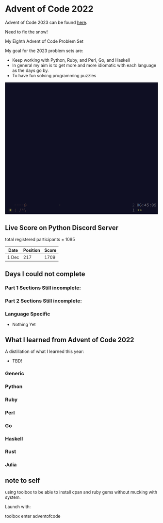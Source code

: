 # Advent of Code 2022

Advent of Code 2023 can be found [here](https://adventofcode.com/2023).

Need to fix the snow! 

My Eighth Advent of Code Problem Set

My goal for the 2023 problem sets are:

- Keep working with Python, Ruby, and Perl, Go, and Haskell
- In general my aim is to get more and more idiomatic with each language as the days go by.
- To have fun solving programming puzzles

![2023 stars](https://github.com/djotaku/adventofcode/blob/6a29f4324a2eae0299094130758a1953b260e3b1/screenshots/2023/20231201.png)


## Live Score on Python Discord Server

total registered participants = 1085 

| Date  | Position | Score |
|-------|----------|-------|
| 1 Dec | 217       | 1709    |


## Days I could not complete
### Part 1 Sections Still incomplete:


### Part 2 Sections Still incomplete:

### Language Specific
- Nothing Yet

## What I learned from Advent of Code 2022

A distillation of what I learned this year:
- TBD!

### Generic

### Python

### Ruby

### Perl

### Go

### Haskell

### Rust

### Julia

## note to self

using toolbox to be able to install cpan and ruby gems without mucking with system.

Launch with:

toolbox enter adventofcode
